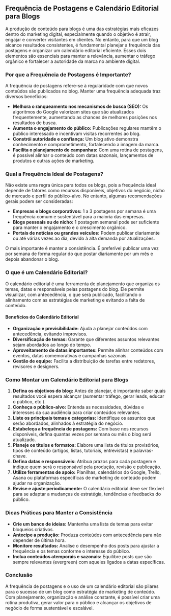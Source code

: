 ## Frequência de Postagens e Calendário Editorial para Blogs

A produção de conteúdo para blogs é uma das estratégias mais eficazes dentro do marketing digital, especialmente quando o objetivo é atrair, engajar e converter visitantes em clientes. No entanto, para que um blog alcance resultados consistentes, é fundamental planejar a frequência das postagens e organizar um calendário editorial eficiente. Esses dois elementos são essenciais para manter a relevância, aumentar o tráfego orgânico e fortalecer a autoridade da marca no ambiente digital.

### Por que a Frequência de Postagens é Importante?

A frequência de postagens refere-se à regularidade com que novos conteúdos são publicados no blog. Manter uma frequência adequada traz diversos benefícios:

- **Melhora o ranqueamento nos mecanismos de busca (SEO):** Os algoritmos do Google valorizam sites que são atualizados frequentemente, aumentando as chances de melhores posições nos resultados de busca.
- **Aumenta o engajamento do público:** Publicações regulares mantêm o público interessado e incentivam visitas recorrentes ao blog.
- **Constrói autoridade e confiança:** Um blog ativo demonstra conhecimento e comprometimento, fortalecendo a imagem da marca.
- **Facilita o planejamento de campanhas:** Com uma rotina de postagens, é possível alinhar o conteúdo com datas sazonais, lançamentos de produtos e outras ações de marketing.

### Qual a Frequência Ideal de Postagens?

Não existe uma regra única para todos os blogs, pois a frequência ideal depende de fatores como recursos disponíveis, objetivos do negócio, nicho de mercado e perfil do público-alvo. No entanto, algumas recomendações gerais podem ser consideradas:

- **Empresas e blogs corporativos:** 1 a 3 postagens por semana é uma frequência comum e sustentável para a maioria das empresas.
- **Blogs pessoais ou de nicho:** 1 postagem semanal pode ser suficiente para manter o engajamento e o crescimento orgânico.
- **Portais de notícias ou grandes veículos:** Podem publicar diariamente ou até várias vezes ao dia, devido à alta demanda por atualizações.

O mais importante é manter a consistência. É preferível publicar uma vez por semana de forma regular do que postar diariamente por um mês e depois abandonar o blog.

### O que é um Calendário Editorial?

O calendário editorial é uma ferramenta de planejamento que organiza os temas, datas e responsáveis pelas postagens do blog. Ele permite visualizar, com antecedência, o que será publicado, facilitando o alinhamento com as estratégias de marketing e evitando a falta de conteúdo.

#### Benefícios do Calendário Editorial

- **Organização e previsibilidade:** Ajuda a planejar conteúdos com antecedência, evitando improvisos.
- **Diversificação de temas:** Garante que diferentes assuntos relevantes sejam abordados ao longo do tempo.
- **Aproveitamento de datas importantes:** Permite alinhar conteúdos com eventos, datas comemorativas e campanhas sazonais.
- **Gestão de equipe:** Facilita a distribuição de tarefas entre redatores, revisores e designers.

### Como Montar um Calendário Editorial para Blogs

1. **Defina os objetivos do blog:** Antes de planejar, é importante saber quais resultados você espera alcançar (aumentar tráfego, gerar leads, educar o público, etc.).
2. **Conheça o público-alvo:** Entenda as necessidades, dúvidas e interesses da sua audiência para criar conteúdos relevantes.
3. **Liste os principais temas e categorias:** Identifique os assuntos que serão abordados, alinhados à estratégia do negócio.
4. **Estabeleça a frequência de postagens:** Com base nos recursos disponíveis, defina quantas vezes por semana ou mês o blog será atualizado.
5. **Planeje os títulos e formatos:** Elabore uma lista de títulos provisórios, tipos de conteúdo (artigos, listas, tutoriais, entrevistas) e palavras-chave.
6. **Defina datas e responsáveis:** Atribua prazos para cada postagem e indique quem será o responsável pela produção, revisão e publicação.
7. **Utilize ferramentas de apoio:** Planilhas, calendários do Google, Trello, Asana ou plataformas específicas de marketing de conteúdo podem ajudar na organização.
8. **Revise e ajuste periodicamente:** O calendário editorial deve ser flexível para se adaptar a mudanças de estratégia, tendências e feedbacks do público.

### Dicas Práticas para Manter a Consistência

- **Crie um banco de ideias:** Mantenha uma lista de temas para evitar bloqueios criativos.
- **Antecipe a produção:** Produza conteúdos com antecedência para não depender de última hora.
- **Monitore resultados:** Analise o desempenho dos posts para ajustar a frequência e os temas conforme o interesse do público.
- **Inclua conteúdos atemporais e sazonais:** Equilibre posts que são sempre relevantes (evergreen) com aqueles ligados a datas específicas.

### Conclusão

A frequência de postagens e o uso de um calendário editorial são pilares para o sucesso de um blog como estratégia de marketing de conteúdo. Com planejamento, organização e análise constante, é possível criar uma rotina produtiva, gerar valor para o público e alcançar os objetivos de negócio de forma sustentável e escalável.